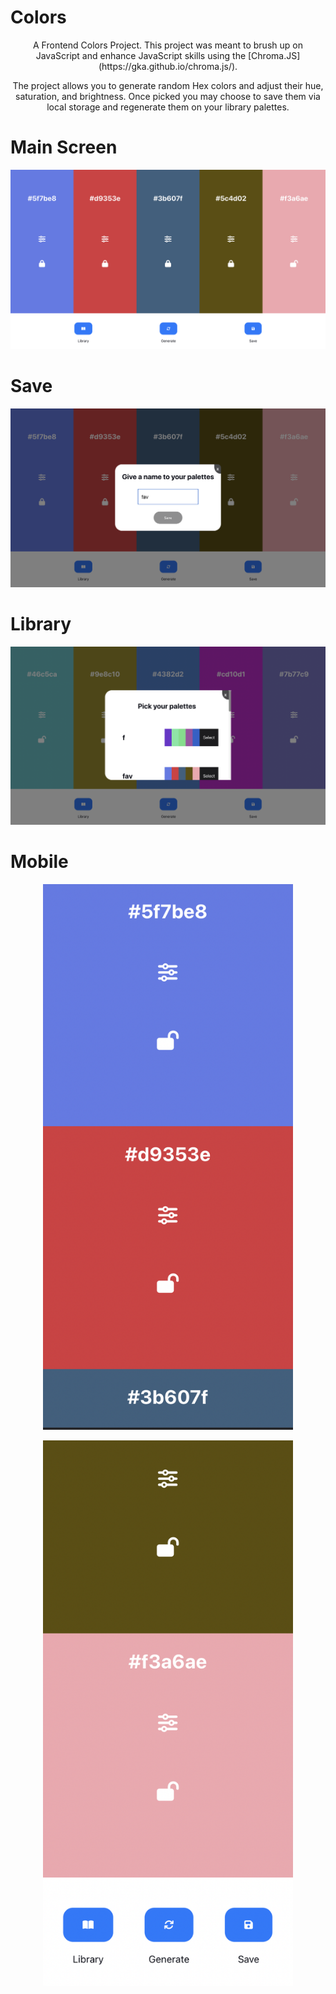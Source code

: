 # Colors
<p align="center">
    A Frontend Colors Project. This project was meant to brush up on JavaScript and enhance JavaScript skills using the [Chroma.JS](https://gka.github.io/chroma.js/). 
</p> 

<p align="center">
    The project allows you to generate random Hex colors and adjust their hue, saturation, and brightness. Once picked you may choose to save them via local storage and regenerate them on your library palettes.  
</p> 


# Main Screen

<p align="center">
    <img width="600" src="./assets/main.png">
</p>

# Save

<p align="center">
    <img width="600" src="./assets/save.png">
</p>

# Library

<p align="center">
    <img width="600" src="./assets/fav.png">
</p>

# Mobile

<p align="center">
    <img width="400" src="./assets/mobile.png">
</p>

<p align="center">
    <img width="400" src="./assets/mobile2.png">
</p>



